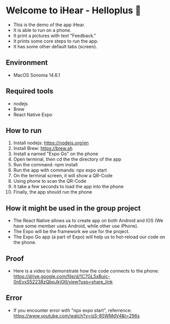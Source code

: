 # Welcome to iHear - Helloplus 👋
- This is the demo of the app iHear.
- It is able to run on a phone.
- It print a pictures with text "Feedback."
- It prints some core steps to run the app.
- It has some other default tabs (screen).

## Environment
- MacOS Sonoma 14.6.1

## Required tools
- nodejs
- Brew
- React Native Expo

## How to run
1. Install nodejs: https://nodejs.org/en
1. Install Brew: https://brew.sh
1. Install a named "Expo Go" on the phone 
1. Open terminal, then cd the the directory of the app
1. Run the command: npm install
1. Run the app with commands: npx expo start
1. On the terminal screen, it will show a QR-Code
1. Using phone to scan the QR-Code
1. It take a few seconds to load the app into the phone
1. Finally, the app should run the phone

## How it might be used in the group project
- The React Native allows us to create app on both Android and IOS (We have some member uses Android, while other use iPhone).
- The Expo will be the framework we use for the project.
- The Expo Go app (a part of Expo) will help us to hot-reload our code on the phone.

## Proof
- Here is a video to demonstrate how the code connects to the phone: https://drive.google.com/file/d/1C7GL5xBujc-0nEvxS52238zQbpJkjGtI/view?usp=share_link

## Error
- If you encounter error with "npx expo start", referrence: https://www.youtube.com/watch?v=isS-85WMdV4&t=296s


